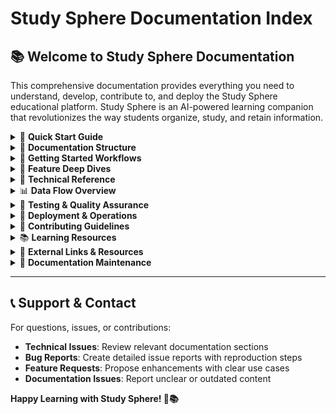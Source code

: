 # Study Sphere Documentation Index

## 📚 Welcome to Study Sphere Documentation

This comprehensive documentation provides everything you need to understand, develop, contribute to, and deploy the Study Sphere educational platform. Study Sphere is an AI-powered learning companion that revolutionizes the way students organize, study, and retain information.

<details>
<summary>🎯 <strong>Quick Start Guide</strong></summary>

### For New Users
1. 📖 Start with [Features Overview](features.md) to understand what Study Sphere offers
2. 🚀 Follow the [Database Setup Guide](db.md) to get the application running
3. 🎨 Explore the [UI Components](ui.md) to understand the interface
4. 📝 Review [Workflow Documentation](working.md) to understand user journeys

### For Developers
1. 🏗️ Review [File Structure](files.md) to understand the codebase organization
2. ⚙️ Study [Technology Stack](tech.md) to understand the technical foundation
3. 🗄️ Examine [Database Schema](schema.md) for data modeling insights
4. 🔄 Follow [Workflow Documentation](working.md) for development processes

### For Contributors
1. 📋 Read all documentation files for comprehensive understanding
2. 🔧 Set up development environment using [Database Guide](db.md)
3. 🎨 Follow [UI Guidelines](ui.md) for consistent component development
4. 📊 Understand [Data Flow](working.md#data-flow-architecture) for feature integration

</details>

<details>
<summary>📑 <strong>Documentation Structure</strong></summary>

### Core Documentation Files

| File | Purpose | Target Audience | Complexity |
|------|---------|-----------------|------------|
| **[files.md](files.md)** | Project structure and file organization | Developers, Contributors | ⭐⭐⭐ |
| **[features.md](features.md)** | Complete feature documentation | All Users | ⭐⭐ |
| **[tech.md](tech.md)** | Technology stack and architecture | Developers, DevOps | ⭐⭐⭐⭐ |
| **[schema.md](schema.md)** | Database design and relationships | Backend Developers | ⭐⭐⭐⭐ |
| **[db.md](db.md)** | Database setup and configuration | Developers, DevOps | ⭐⭐⭐ |
| **[working.md](working.md)** | Workflows and user journeys | Product Managers, Developers | ⭐⭐⭐ |
| **[ui.md](ui.md)** | UI components and design system | Frontend Developers, Designers | ⭐⭐⭐ |
| **[api.md](api.md)** | API endpoints and integration | Backend Developers | ⭐⭐⭐⭐ |
| **[deployment.md](deployment.md)** | Deployment and operations | DevOps, System Administrators | ⭐⭐⭐⭐⭐ |

### Documentation Categories

#### 🏗️ Architecture & Setup
- **[Technology Stack](tech.md)** - Complete technical foundation
- **[File Structure](files.md)** - Project organization and important files
- **[Database Setup](db.md)** - Installation, configuration, and management
- **[Deployment Guide](deployment.md)** - Production deployment and scaling

#### 🎨 Design & User Experience
- **[UI Components](ui.md)** - Design system and component library
- **[User Workflows](working.md)** - User journeys and interaction flows
- **[Features Overview](features.md)** - Functionality and capabilities

#### 🔧 Development & Data
- **[Database Schema](schema.md)** - Data modeling and relationships
- **[API Documentation](api.md)** - Backend API endpoints and integration
- **[Security Implementation](working.md#security-workflow)** - Security measures and protocols

</details>

<details>
<summary>🚀 <strong>Getting Started Workflows</strong></summary>

### Development Environment Setup

```mermaid
flowchart TD
    A[Clone Repository] --> B[Install Dependencies]
    B --> C[Environment Configuration]
    C --> D[Database Setup]
    D --> E[Start Development Server]
    E --> F[Verify Installation]
    
    B --> B1[bun install]
    C --> C1[Create .env.local]
    C1 --> C2[Add GROQ_API_KEY]
    C2 --> C3[Add JWT_SECRET]
    D --> D1[bun run db:generate]
    D1 --> D2[bun run db:migrate]
    E --> E1[bun run dev]
    F --> F1[Open localhost:3000]
```

### Feature Development Workflow

```mermaid
flowchart TD
    A[Feature Planning] --> B[Documentation Review]
    B --> C[Database Schema Updates]
    C --> D[API Development]
    D --> E[Frontend Components]
    E --> F[AI Integration]
    F --> G[Testing & Validation]
    G --> H[Documentation Updates]
    
    B --> B1[Review relevant docs]
    C --> C1[Update schema.ts]
    C1 --> C2[Generate migrations]
    D --> D1[Create API routes]
    D1 --> D2[Add validation]
    E --> E1[Build UI components]
    E1 --> E2[Implement workflows]
    F --> F1[Add CopilotKit integration]
    F1 --> F2[Configure AI prompts]
```

</details>

<details>
<summary>📖 <strong>Feature Deep Dives</strong></summary>

### Core Educational Features

#### 📝 Smart Notes System
- **Overview**: [Features - Notes Management](features.md#1--smart-notes-management)
- **Technical**: [UI Components - Notes Grid](ui.md#notes-grid-component-notes-gridtsx)
- **Workflow**: [Working - Notes Management](working.md#notes-management-workflow)
- **Database**: [Schema - Notes Table](schema.md#notes-table-notes)

#### 🃏 AI Flashcards Generator
- **Overview**: [Features - Flashcards](features.md#3--ai-powered-flashcards-generator)
- **Technical**: [UI Components - Flashcard](ui.md#flashcard-component-flashcardtsx)
- **Workflow**: [Working - Flashcards Generation](working.md#flashcards-generation-workflow)
- **AI Integration**: [Tech - CopilotKit](tech.md#copilotkit-framework)

#### ❓ Interactive Quizzes
- **Overview**: [Features - Quiz System](features.md#2--interactive-quiz-system)
- **Workflow**: [Working - Quiz System](working.md#quiz-system-workflow)
- **Database**: [Schema - Quiz Storage](schema.md#data-types-and-validation)

#### 🤖 Study Buddy Chat
- **Overview**: [Features - AI Mentor](features.md#4--study-buddy-ai-mentor)
- **Technical**: [Tech - AI Integration](tech.md#ai-and-machine-learning)
- **Workflow**: [Working - Chat Workflow](working.md#study-buddy-chat-workflow)
- **Database**: [Schema - Chats Table](schema.md#chats-table-chats)

### Productivity Features

#### 📋 Task Management
- **Overview**: [Features - Task Management](features.md#5--smart-task-management)
- **Workflow**: [Working - Task Creation](working.md#task-management-workflow)
- **Database**: [Schema - Tasks Table](schema.md#tasks-table-tasks)

#### 📊 Analytics & Reviews
- **Overview**: [Features - Daily Reviews](features.md#6--daily-reviews-and-analytics)
- **Workflow**: [Working - Daily Review](working.md#daily-review-workflow)
- **Database**: [Schema - Reviews Table](schema.md#daily-reviews-table-dailyreviews)

</details>

<details>
<summary>🔧 <strong>Technical Reference</strong></summary>

### Development Guides

#### Backend Development
1. **API Routes**: [File Structure - API Routes](files.md#api-routes-srcappapi)
2. **Database Operations**: [Database Setup](db.md#schema-management)
3. **Authentication**: [Schema - Users Table](schema.md#users-table-users)
4. **AI Integration**: [Tech - GROQ SDK](tech.md#groq-sdk-050)

#### Frontend Development
1. **Component System**: [UI Components](ui.md#component-library)
2. **Design Tokens**: [UI - Design System](ui.md#design-system-foundation)
3. **State Management**: [Tech - Architecture Patterns](tech.md#architecture-patterns)
4. **Responsive Design**: [UI - Responsive Design](ui.md#responsive-design)

#### DevOps & Deployment
1. **Environment Setup**: [Database - Environment Configuration](db.md#environment-configuration)
2. **Database Management**: [Database - Migration Management](db.md#migration-management)
3. **Performance**: [Database - Performance Optimization](db.md#performance-optimization)
4. **Security**: [Working - Security Workflow](working.md#security-workflow)

### API Reference

#### Authentication Endpoints
```typescript
POST /api/auth/register    // User registration
POST /api/auth/login       // User login
POST /api/auth/logout      // User logout
GET  /api/auth/session     // Session validation
GET  /api/auth/me          // Current user info
```

#### Feature Endpoints
```typescript
// Notes Management
GET    /api/notes          // Get user notes
POST   /api/notes          // Create note
PUT    /api/notes/:id      // Update note
DELETE /api/notes/:id      // Delete note

// Tasks Management
GET    /api/tasks          // Get user tasks
POST   /api/tasks          // Create task
PUT    /api/tasks/:id      // Update task
DELETE /api/tasks/:id      // Delete task

// AI Integration
POST   /api/copilotkit    // Main AI endpoint
POST   /api/copilotkit/generate-flashcards  // Flashcard generation

// Chat System
GET    /api/chats         // Get chat history
POST   /api/chats         // Save chat interaction
DELETE /api/chats/:id     // Delete chat

// User Settings
GET    /api/user-settings // Get user preferences
PUT    /api/user-settings // Update preferences

// Daily Reviews
GET    /api/daily-reviews // Get review history
POST   /api/daily-reviews // Create review
```

</details>

<details>
<summary>📊 <strong>Data Flow Overview</strong></summary>

### High-Level Data Architecture

```mermaid
graph TB
    subgraph "Frontend Layer"
        A[React Components]
        B[State Management]
        C[UI Libraries]
    end
    
    subgraph "API Layer"
        D[Next.js Routes]
        E[Middleware]
        F[Validation]
    end
    
    subgraph "AI Layer"
        G[CopilotKit]
        H[GROQ API]
        I[Response Processing]
    end
    
    subgraph "Data Layer"
        J[Drizzle ORM]
        K[SQLite Database]
        L[Schema Management]
    end
    
    A --> D
    B --> D
    D --> E
    E --> F
    F --> G
    G --> H
    H --> I
    F --> J
    J --> K
    I --> A
    K --> A
```

### Security & Privacy

#### Data Protection Measures
- **Authentication**: [Working - Authentication Workflow](working.md#user-authentication-workflow)
- **Authorization**: [Working - Security Pipeline](working.md#security-workflow)
- **Data Isolation**: [Schema - Relationships](schema.md#database-relationships)
- **Input Validation**: [Schema - Validation](schema.md#data-types-and-validation)

#### Privacy Compliance
- **User Data**: [Schema - Data Security](schema.md#data-security-and-privacy)
- **Session Management**: [Tech - JWT](tech.md#json-web-tokens-jwt)
- **AI Data**: Conversations and AI interactions are user-isolated
- **Backup Security**: [Database - Backup Security](db.md#security-considerations)

</details>

<details>
<summary>🧪 <strong>Testing & Quality Assurance</strong></summary>

### Testing Strategy
1. **Unit Tests**: Component and utility function testing
2. **Integration Tests**: API endpoint and database operation testing
3. **E2E Tests**: Complete user workflow testing
4. **AI Tests**: AI response quality and consistency testing

### Quality Standards
- **Code Quality**: [Tech - Biome](tech.md#biome-194)
- **Type Safety**: [Tech - TypeScript](tech.md#typescript-5)
- **Performance**: [Working - Performance Optimization](working.md#performance-optimization-workflow)
- **Accessibility**: [UI - Accessibility Features](ui.md#accessibility-features)

</details>

<details>
<summary>🚢 <strong>Deployment & Operations</strong></summary>

### Deployment Options
1. **Development**: Local development with SQLite
2. **Staging**: Cloud deployment with managed database
3. **Production**: Scalable cloud infrastructure

### Monitoring & Maintenance
- **Error Tracking**: [Working - Error Handling](working.md#error-handling-workflow)
- **Performance Monitoring**: Database and API performance tracking
- **User Analytics**: Learning pattern analysis and improvements
- **AI Performance**: Model response quality and speed monitoring

</details>

<details>
<summary>🤝 <strong>Contributing Guidelines</strong></summary>

### Development Process
1. **Issue Creation**: Describe feature or bug with clear requirements
2. **Branch Strategy**: Feature branches from main development branch
3. **Code Standards**: Follow established patterns and conventions
4. **Documentation**: Update relevant documentation files
5. **Testing**: Ensure comprehensive test coverage
6. **Review Process**: Peer review and quality assurance

### Code Organization
- **File Structure**: [Files Documentation](files.md)
- **Component Patterns**: [UI Components](ui.md)
- **Database Changes**: [Schema Management](schema.md)
- **API Development**: [Working - Data Flow](working.md#data-flow-architecture)

</details>

<details>
<summary>📚 <strong>Learning Resources</strong></summary>

### For New Developers
1. **Next.js**: Official Next.js documentation and tutorials
2. **React**: React fundamentals and hooks
3. **TypeScript**: Type-safe JavaScript development
4. **Tailwind CSS**: Utility-first CSS framework
5. **Drizzle ORM**: Type-safe database operations

### For AI Integration
1. **CopilotKit**: AI-powered UI framework documentation
2. **GROQ**: Large language model API documentation
3. **Prompt Engineering**: Best practices for AI prompts
4. **Educational AI**: AI applications in learning environments

</details>

<details>
<summary>🔗 <strong>External Links & Resources</strong></summary>

### Official Documentation
- [Next.js Documentation](https://nextjs.org/docs)
- [React Documentation](https://react.dev/)
- [TypeScript Handbook](https://www.typescriptlang.org/docs/)
- [Tailwind CSS](https://tailwindcss.com/docs)
- [Drizzle ORM](https://orm.drizzle.team/)
- [CopilotKit](https://docs.copilotkit.ai/)

### Community & Support
- **GitHub Repository**: Main codebase and issue tracking
- **Discussion Forums**: Community support and feature requests
- **Development Blog**: Updates and technical insights
- **Educational Resources**: Learning materials and tutorials

</details>

<details>
<summary>📝 <strong>Documentation Maintenance</strong></summary>

### Update Schedule
- **Weekly**: Minor updates and corrections
- **Monthly**: Feature additions and improvements
- **Quarterly**: Major restructuring and comprehensive reviews
- **Release-based**: Documentation updates with each version release

### Contributing to Documentation
1. **Accuracy**: Ensure all technical details are current
2. **Clarity**: Write for your target audience level
3. **Completeness**: Cover all aspects of the topic
4. **Examples**: Provide practical code examples
5. **Cross-references**: Link to related documentation sections

</details>

---

## 📞 Support & Contact

For questions, issues, or contributions:
- **Technical Issues**: Review relevant documentation sections
- **Bug Reports**: Create detailed issue reports with reproduction steps
- **Feature Requests**: Propose enhancements with clear use cases
- **Documentation Issues**: Report unclear or outdated content

**Happy Learning with Study Sphere! 🚀📚**
